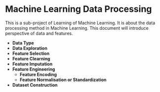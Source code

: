 # Machine Learning Data Processing

This is a sub-project of Learning of Machine Learning. It is about the data processing method in Machine Learning. This document will introduce perspective of data and features.

* **Data Type**
* **Data Exploration**
* **Feature Selection**
* **Feature Clearning**
* **Feature Imputation**
* **Feature Engineering**
  * **Feature Encoding**
  * **Feature Normalisation or Standardization**
* **Dataset Construction**